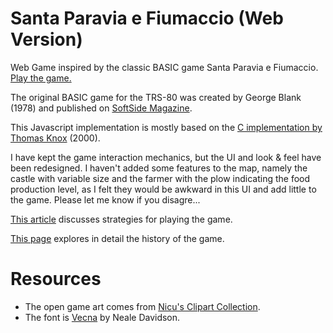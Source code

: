 # Santa Paravia e Fiumaccio (Web Version)
Web Game inspired by the classic BASIC game Santa Paravia e Fiumaccio. [Play the game.](https://taciano-perez.github.io/santa-paravia-web/)

The original BASIC game for the TRS-80 was created by George Blank (1978) and published on [SoftSide Magazine](https://archive.org/details/softside-magazine-03/page/n7/mode/2up?view=theater).

This Javascript implementation is mostly based on the [C implementation by Thomas Knox](https://github.com/darkf/paravia/blob/master/paravia.c) (2000).

I have kept the game interaction mechanics, but the UI and look & feel have been redesigned. I haven't added some features to the map, namely the castle with variable size and the farmer with the plow indicating the food production level, as I felt they would be awkward in this UI and add little to the game. Please let me know if you disagre...

[This article](https://datadrivengamer.blogspot.com/2021/05/game-255-santa-paravia-and-fiumaccio.html) discusses strategies for playing the game.

[This page](https://gamesnostalgia.com/story/166/the-fascinating-story-of-santa-paravia-and-fiumaccio) explores in detail the history of the game.

# Resources
- The open game art comes from [Nicu's Clipart Collection](http://clipart.nicubunu.ro/?gallery=rpg_map).
- The font is [Vecna](https://www.pixelsagas.com/?download=vecna) by Neale Davidson.